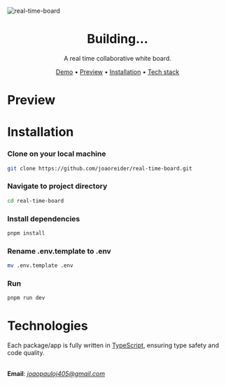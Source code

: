 ![real-time-board]()

<h1 align="center">Building...</h1>

<p align="center">A real time collaborative white board. </p>

<div align="center">

[Demo]() • [Preview](#Preview) • [Installation](#Installation) • [Tech stack](#Technologies) 

</div>


# Preview

# Installation

### Clone on your local machine

```bash
git clone https://github.com/joaoreider/real-time-board.git
```

### Navigate to project directory

```bash
cd real-time-board
```

### Install dependencies

```bash
pnpm install
```

### Rename .env.template to .env

```bash
mv .env.template .env
```

### Run 

```bash
pnpm run dev
```

# Technologies



Each package/app is fully written in [TypeScript](https://www.typescriptlang.org/), ensuring type safety and code quality.
<br><br>

**Email**: *joaopauloj405@gmail.com*
